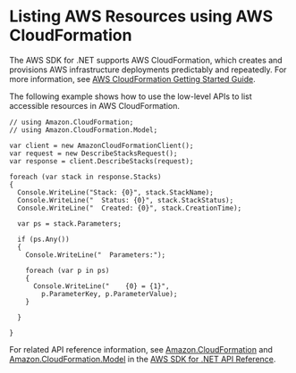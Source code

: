 # Listing AWS Resources using AWS CloudFormation<a name="cloudformation-apis-intro"></a>

The AWS SDK for \.NET supports AWS CloudFormation, which creates and provisions AWS infrastructure deployments predictably and repeatedly\. For more information, see [AWS CloudFormation Getting Started Guide](https://docs.aws.amazon.com/AWSCloudFormation/latest/GettingStartedGuide/)\.

The following example shows how to use the low\-level APIs to list accessible resources in AWS CloudFormation\.

```
// using Amazon.CloudFormation;
// using Amazon.CloudFormation.Model;

var client = new AmazonCloudFormationClient();
var request = new DescribeStacksRequest();
var response = client.DescribeStacks(request);

foreach (var stack in response.Stacks)
{
  Console.WriteLine("Stack: {0}", stack.StackName);
  Console.WriteLine("  Status: {0}", stack.StackStatus);
  Console.WriteLine("  Created: {0}", stack.CreationTime);

  var ps = stack.Parameters;

  if (ps.Any())
  {
    Console.WriteLine("  Parameters:");

    foreach (var p in ps)
    {
      Console.WriteLine("    {0} = {1}", 
        p.ParameterKey, p.ParameterValue);
    }

  }
  
}
```

For related API reference information, see [Amazon\.CloudFormation](https://docs.aws.amazon.com/sdkfornet/v3/apidocs/items/CloudFormation/NCloudFormation.html) and [Amazon\.CloudFormation\.Model](https://docs.aws.amazon.com/sdkfornet/v3/apidocs/items/CloudFormation/NCloudFormation.html) in the [AWS SDK for \.NET API Reference](https://docs.aws.amazon.com/sdkfornet/v3/apidocs/)\.